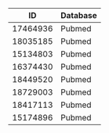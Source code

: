 | ID | Database |
| ---- | ---- |
| 17464936 | Pubmed |
| 18035185 | Pubmed |
| 15134803 | Pubmed |
| 16374430 | Pubmed |
| 18449520 | Pubmed |
| 18729003 | Pubmed |
| 18417113 | Pubmed |
| 15174896 | Pubmed |
